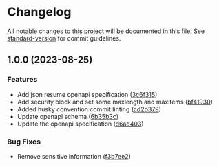 # Changelog

All notable changes to this project will be documented in this file. See [standard-version](https://github.com/conventional-changelog/standard-version) for commit guidelines.

## 1.0.0 (2023-08-25)

### Features

- Add json resume openapi specification ([3c6f315](https://github.com/slatei/ResumAPI/commit/3c6f3155189d25efead41069909bab086549e829))
- Add security block and set some maxlength and maxitems ([bf41930](https://github.com/slatei/ResumAPI/commit/bf41930549f85a87cc65896919db77b93a89efd3))
- Added husky convention commit linting ([cd2b379](https://github.com/slatei/ResumAPI/commit/cd2b379d9a22cfd80eb71249a158ecaec52e5bc1))
- Update openapi schema ([6b35b3c](https://github.com/slatei/ResumAPI/commit/6b35b3c15619fb92835dfae00b2b8332ca3a7661))
- Update the openapi specification ([d6ad403](https://github.com/slatei/ResumAPI/commit/d6ad403a8292daa468fbe63dea670e2c96905821))

### Bug Fixes

- Remove sensitive information ([f3b7ee2](https://github.com/slatei/ResumAPI/commit/f3b7ee267000d78dcc9fa51ef303c07357b27803))
